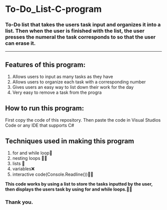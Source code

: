 # To-Do_List-C-program
### To-Do list that takes the users task input and organizes it into a list. Then when the user is finished with the list, the user presses the numeral the task corresponds to so that the user can erase it.
---------------------------------------------------------
## Features of this program:
1. Allows users to input as many tasks as they have
2. Allows users to organize each task with a corresponding number
3. Gives users an easy way to list down their work for the day
4. Very easy to remove a task from the progra

## How to run this program:
First copy the code of this repository.
Then paste the code in Visual Studios Code or any IDE that supports C#

## Techniques used in making this program
1. for and while loop🔁
2. nesting loops 🪹🔁
3. lists 📄
4. variables❌
5. interactive code(Console.Readline())👨‍💻

**This code works by using a list to store the tasks inputted by the user, then displays the users task by using for and while loops.👨‍💻**

### Thank you.

